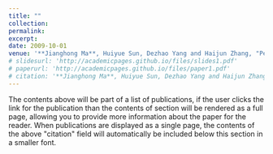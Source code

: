 ```yaml
---
title: ""
collection: 
permalink: 
excerpt: 
date: 2009-10-01
venue: '**Jianghong Ma**, Huiyue Sun, Dezhao Yang and Haijun Zhang, "Personalized Fashion Recommendations for Diverse Body Shapes and Local Preferences with Contrastive Multimodal Cross-Attention Network", **ACM Transactions on Intelligent Systems and Technology**, accepted, 2023 (**ACM T-IST**).'
# slidesurl: 'http://academicpages.github.io/files/slides1.pdf'
# paperurl: 'http://academicpages.github.io/files/paper1.pdf'
# citation: '**Jianghong Ma**, Huiyue Sun, Dezhao Yang and Haijun Zhang, "Personalized Fashion Recommendations for Diverse Body Shapes and Local Preferences with Contrastive Multimodal Cross-Attention Network", **ACM Transactions on Intelligent Systems and Technology**, accepted, 2023 (**ACM T-IST**).'
--- 
```

The contents above will be part of a list of publications, if the user clicks the link for the publication than the contents of section will be rendered as a full page, allowing you to provide more information about the paper for the reader. When publications are displayed as a single page, the contents of the above "citation" field will automatically be included below this section in a smaller font.
